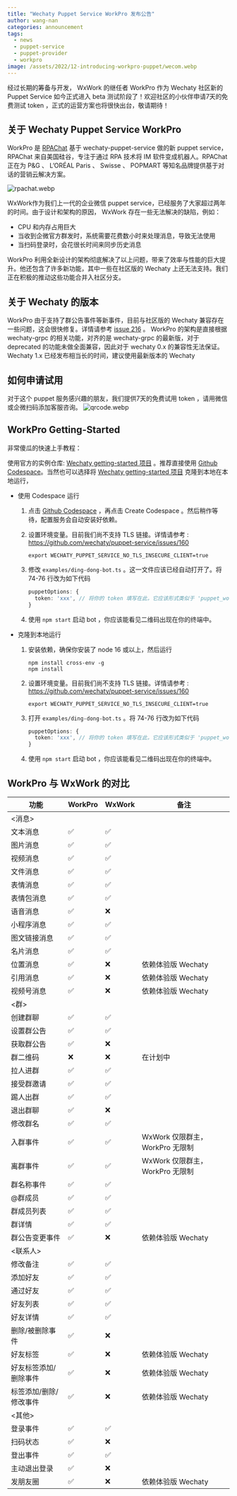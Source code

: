 ```yaml
---
title: "Wechaty Puppet Service WorkPro 发布公告"
author: wang-nan
categories: announcement
tags:
  - news
  - puppet-service
  - puppet-provider
  - workpro
image: /assets/2022/12-introducing-workpro-puppet/wecom.webp
---
```


经过长期的筹备与开发， WxWork 的继任者 WorkPro 作为 Wechaty 社区新的 Puppet Service 如今正式进入 beta 测试阶段了！欢迎社区的小伙伴申请7天的免费测试 token ，正式的运营方案也将很快出台，敬请期待！

## 关于 Wechaty Puppet Service WorkPro

WorkPro 是 [RPAChat](http://rpachat.com/) 基于 wechaty-puppet-service 做的新 puppet service，RPAChat 来自美国硅谷，专注于通过 RPA 技术将 IM 软件变成机器人。RPAChat 正在为 P&G 、 L’ORÉAL Paris 、 Swisse 、 POPMART 等知名品牌提供基于对话的营销云解决方案。

![rpachat.webp](/assets/2022/12-introducing-workpro-puppet/rpachat.webp)

WxWork作为我们上一代的企业微信 puppet service，已经服务了大家超过两年的时间。由于设计和架构的原因， WxWork 存在一些无法解决的缺陷，例如：

- CPU 和内存占用巨大
- 当收到企微官方群发时，系统需要花费数小时来处理消息，导致无法使用
- 当扫码登录时，会花很长时间来同步历史消息

WorkPro 利用全新设计的架构彻底解决了以上问题，带来了效率与性能的巨大提升。他还包含了许多新功能，其中一些在社区版的 Wechaty 上还无法支持。我们正在积极的推动这些功能合并入社区分支。

## 关于 Wechaty 的版本

WorkPro 由于支持了群公告事件等新事件，目前与社区版的 Wechaty 兼容存在一些问题，这会很快修复。详情请参考 [issue 216](https://github.com/wechaty/puppet-service/issues/216) 。
WorkPro 的架构是直接根据 wechaty-grpc 的相关功能，对齐的是 wechaty-grpc 的最新版，对于 deprecated 的功能未做全面兼容，因此对于 wechaty 0.x 的兼容性无法保证。 Wechaty 1.x 已经发布相当长的时间，建议使用最新版本的 Wechaty

## 如何申请试用

对于这个 puppet 服务感兴趣的朋友，我们提供7天的免费试用 token ，请用微信或企微扫码添加客服咨询。
![qrcode.webp](/assets/2022/12-introducing-workpro-puppet/qrcode.webp)

## WorkPro Getting-Started

非常傻瓜的快速上手教程：

使用官方的实例仓库:  [Wechaty getting-started 项目](https://github.com/wechaty/getting-started) 。推荐直接使用 [Github Codespace](https://github.com/codespaces/new?hide_repo_select=true&ref=main&repo=78732688)。当然也可以选择将 [Wechaty getting-started 项目](https://github.com/wechaty/getting-started) 克隆到本地在本地运行，

- 使用 Codespace 运行

    1. 点击 [Github Codespace](https://github.com/codespaces/new?hide_repo_select=true&ref=main&repo=78732688) ，再点击 Create Codespace 。然后稍作等待，配置服务会自动安装好依赖。
    2. 设置环境变量。目前我们尚不支持 TLS 链接。详情请参考 : <https://github.com/wechaty/puppet-service/issues/160>

        ```shell
        export WECHATY_PUPPET_SERVICE_NO_TLS_INSECURE_CLIENT=true
        ```

    3. 修改 ```examples/ding-dong-bot.ts``` 。这一文件应该已经自动打开了。将 74-76 行改为如下代码

        ```ts
        puppetOptions: {
          token: 'xxx', // 将你的 token 填写在此，它应该形式类似于 'puppet_workpro_xxxxxx'
        }
        ```

    4. 使用 ```npm start``` 启动 bot ，你应该能看见二维码出现在你的终端中。

- 克隆到本地运行

    1. 安装依赖，确保你安装了 node 16 或以上，然后运行

        ```shell
        npm install cross-env -g
        npm install
        ```

    2. 设置环境变量。目前我们尚不支持 TLS 链接。详情请参考 : <https://github.com/wechaty/puppet-service/issues/160>

        ```shell
        export WECHATY_PUPPET_SERVICE_NO_TLS_INSECURE_CLIENT=true
        ```

    3. 打开 ```examples/ding-dong-bot.ts``` 。将 74-76 行改为如下代码

        ```ts
        puppetOptions: {
          token: 'xxx', // 将你的 token 填写在此，它应该形式类似于 'puppet_workpro_xxxxxx'
        }
        ```

    4. 使用 ```npm start``` 启动 bot ，你应该能看见二维码出现在你的终端中。

## WorkPro 与 WxWork 的对比

| 功能 | WorkPro | WxWork | 备注 |
| - | - | - | ----|
| <消息> |
| 文本消息 | ✅ | ✅ |
| 图片消息 | ✅ | ✅ |
| 视频消息 | ✅ | ✅ |
| 文件消息 | ✅ | ✅ |
| 表情消息 | ✅ | ✅ |
| 表情包消息 | ✅ | ✅ |
| 语音消息 | ✅ | ❌ |
| 小程序消息 | ✅ | ✅ |
| 图文链接消息 | ✅ | ✅ |
| 名片消息 | ✅ | ✅ |
| 位置消息 | ✅ | ❌ | 依赖体验版 Wechaty |
| 引用消息 | ✅ | ❌ | 依赖体验版 Wechaty |
| 视频号消息 | ✅ | ❌ | 依赖体验版 Wechaty |
| <群> |
| 创建群聊 | ✅ | ✅ |
| 设置群公告 | ✅ | ✅ |
| 获取群公告 | ✅ | ❌ |
| 群二维码 | ❌ | ❌ | 在计划中 |
| 拉人进群 | ✅ | ✅ |
| 接受群邀请 | ✅ | ✅ |
| 踢人出群 | ✅ | ✅ |
| 退出群聊 | ✅ | ❌ |
| 修改群名 | ✅ | ✅ |
| 入群事件 | ✅ | ✅ | WxWork 仅限群主， WorkPro 无限制 |
| 离群事件 | ✅ | ✅ | WxWork 仅限群主， WorkPro 无限制 |
| 群名称事件 | ✅ | ✅ |
| @群成员 | ✅ | ✅ |
| 群成员列表 | ✅ | ✅ |
| 群详情 | ✅ | ✅ |
| 群公告变更事件 | ✅ | ❌ | 依赖体验版 Wechaty |
| <联系人> |
| 修改备注 | ✅ | ✅ |
| 添加好友 | ✅ | ✅ |
| 通过好友 | ✅ | ✅ |
| 好友列表 | ✅ | ✅ |
| 好友详情 | ✅ | ✅ |
| 删除/被删除事件 | ✅ | ❌  |
| 好友标签 | ✅ | ❌ | 依赖体验版 Wechaty |
| 好友标签添加/删除事件 | ✅ | ❌ | 依赖体验版 Wechaty |
| 标签添加/删除/修改事件 | ✅ | ❌ | 依赖体验版 Wechaty |
| <其他> |
| 登录事件 | ✅ | ✅ |
| 扫码状态 | ✅ | ❌ |
| 登出事件 | ✅ | ✅ |
| 主动退出登录 | ✅ | ❌ |
| 发朋友圈 | ✅ | ❌ | 依赖体验版 Wechaty |

